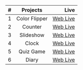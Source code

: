 | #   |               Projects              |  							Live 																						|
| --- | :----------------------------------:| ---------------------------------------------------------------------------------------------------------------------:|
| 1   |        Color Flipper    			|  	[Web Live](https://kirans22.github.io/full-stack-engineer-training/Beginner-Vanilla-JavaScript/01-color-flipper/) 	|
| 2   |        Counter                      |   [Web Live](https://kirans22.github.io/full-stack-engineer-training/Beginner-Vanilla-JavaScript/02-counter/) 		|
| 3   |        Slideshow					|   [Web Live](https://kirans22.github.io/full-stack-engineer-training/Beginner-Vanilla-JavaScript/03-slideshow/) 		|
| 4   |        Clock    					|   [Web Live](https://kirans22.github.io/full-stack-engineer-training/Beginner-Vanilla-JavaScript/04-clock/) 			|
| 5   |        Quiz Game 					|   [Web Live](https://kirans22.github.io/full-stack-engineer-training/Beginner-Vanilla-JavaScript/05-%20quiz-game/) 
| 6  |        Diary  					    |   [Web Live](https://kirans22.github.io/full-stack-engineer-training/Beginner-Vanilla-JavaScript/06-diary/) 

